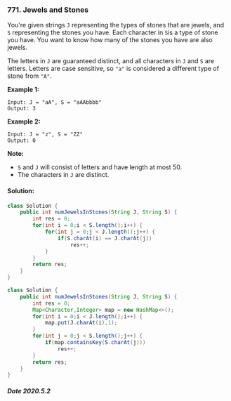 ### 771. Jewels and Stones

You're given strings `J` representing the types of stones that are jewels, and `S` representing the stones you have. Each character in `S`is a type of stone you have. You want to know how many of the stones you have are also jewels.

The letters in `J` are guaranteed distinct, and all characters in `J` and `S` are letters. Letters are case sensitive, so `"a"` is considered a different type of stone from `"A"`.

**Example 1:**

```
Input: J = "aA", S = "aAAbbbb"
Output: 3
```

**Example 2:**

```
Input: J = "z", S = "ZZ"
Output: 0
```

**Note:**

- `S` and `J` will consist of letters and have length at most 50.
- The characters in `J` are distinct.

#### Solution:

```java
class Solution {
    public int numJewelsInStones(String J, String S) {
        int res = 0;
        for(int i = 0;i < S.length();i++) {
            for(int j = 0;j < J.length();j++) {
                if(S.charAt(i) == J.charAt(j))
                    res++;
            }
        }
        return res;
    }
}
```

```java
class Solution {
    public int numJewelsInStones(String J, String S) {
        int res = 0;
        Map<Character,Integer> map = new HashMap<>();
        for(int i = 0;i < J.length();i++) {
            map.put(J.charAt(i),1);
        }
        for(int j = 0;j < S.length();j++) {
            if(map.containsKey(S.charAt(j)))
                res++;
        }
        return res;
    }
}
```

##### Date 2020.5.2